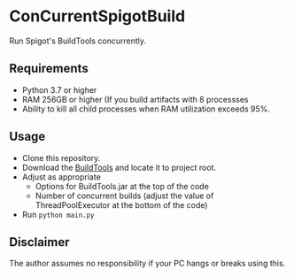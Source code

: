 # ConCurrentSpigotBuild

Run Spigot's BuildTools concurrently.

## Requirements
+ Python 3.7 or higher
+ RAM 256GB or higher (If you build artifacts with 8 processses
+ Ability to kill all child processes when RAM utilization exceeds 95%.

## Usage
+ Clone this repository.
+ Download the [BuildTools](https://hub.spigotmc.org/jenkins/job/BuildTools/) and locate it to project root.
+ Adjust as appropriate
  + Options for BuildTools.jar at the top of the code
  + Number of concurrent builds (adjust the value of ThreadPoolExecutor at the bottom of the code)
+ Run `python main.py`

## Disclaimer
The author assumes no responsibility if your PC hangs or breaks using this.
